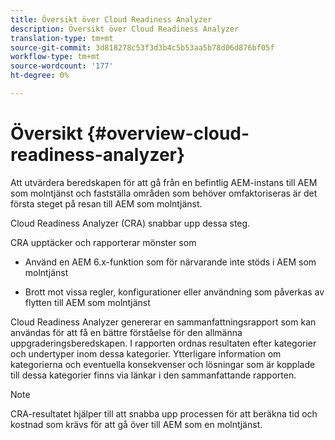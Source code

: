 ```yaml
---
title: Översikt över Cloud Readiness Analyzer
description: Översikt över Cloud Readiness Analyzer
translation-type: tm+mt
source-git-commit: 3d818278c53f3d3b4c5b53aa5b78d06d876bf05f
workflow-type: tm+mt
source-wordcount: '177'
ht-degree: 0%

---
```



# Översikt {#overview-cloud-readiness-analyzer}

Att utvärdera beredskapen för att gå från en befintlig AEM-instans till AEM som molntjänst och fastställa områden som behöver omfaktoriseras är det första steget på resan till AEM som molntjänst.

Cloud Readiness Analyzer (CRA) snabbar upp dessa steg.

CRA upptäcker och rapporterar mönster som

* Använd en AEM 6.x-funktion som för närvarande inte stöds i AEM som molntjänst

* Brott mot vissa regler, konfigurationer eller användning som påverkas av flytten till AEM som molntjänst

Cloud Readiness Analyzer genererar en sammanfattningsrapport som kan användas för att få en bättre förståelse för den allmänna uppgraderingsberedskapen.  I rapporten ordnas resultaten efter kategorier och undertyper inom dessa kategorier. Ytterligare information om kategorierna och eventuella konsekvenser och lösningar som är kopplade till dessa kategorier finns via länkar i den sammanfattande rapporten.

>[!NOTE]
>CRA-resultatet hjälper till att snabba upp processen för att beräkna tid och kostnad som krävs för att gå över till AEM som en molntjänst.
